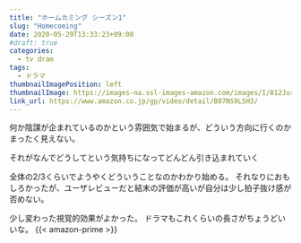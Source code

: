 ```yaml
---
title: "ホームカミング シーズン1"
slug: "Homecoming"
date: 2020-05-29T13:33:23+09:00
#draft: true
categories:
  - tv dram
tags:
  - ドラマ
thumbnailImagePosition: left
thumbnailImage: https://images-na.ssl-images-amazon.com/images/I/812Jurfpk+L._SX600_.jpg
link_url: https://www.amazon.co.jp/gp/video/detail/B07NS9LSH3/
---
```

何か陰謀が企まれているのかという雰囲気で始まるが、どういう方向に行くのかまったく見えない。

それがなんでどうしてという気持ちになってどんどん引き込まれていく
<!--more-->
全体の2/3くらいでようやくどういうことなのかわかり始める。
それなりにおもしろかったが、ユーザレビューだと結末の評価が高いが自分は少し拍子抜け感が否めない。

少し変わった視覚的効果がよかった。
ドラマもこれくらいの長さがちょうどいいな。
{{< amazon-prime >}}

